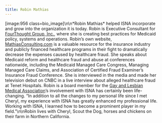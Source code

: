 ```yaml
---
title: Robin Mathias
---
```


[image:956 class=bio_image]\n\n\*Robin Mathias\* helped <span class="caps">ISNA</span> incorporate and grow into the organization it is today. Robin is Executive Consultant for [FourThought Group, Inc.][1], where she is creating best practices for Medicaid policy, systems and operations. Robin&#8217;s own website, [MathiasConsulting.com][2] is a valuable resource for the insurance industry and publicly financed healthcare programs in their fight to dramatically decrease the expenses caused by healthcare fraud. She speaks about Medicaid reform and healthcare fraud and abuse at conferences nationwide, including the Medicaid Managed Care Congress, Managing Managed Care Claims, and Association of Certified Fraud Examiner’s Insurance Fraud Conference. She is interviewed in the media and made her television debut on <span class="caps">CNBC</span> in a live interview about alleged healthcare fraud at Tenet Hospitals. Robin is a board member for the [Gay and Lesbian Medical Association][3]&#8217;s involvement with <span class="caps">ISNA</span> has certainly been life-changing. &#8220;In addition to all the changes to my personal life since I met Cheryl, my experience with <span class="caps">ISNA</span> has greatly enhanced my professional life. Working with <span class="caps">ISNA</span>, I learned how to become a prominent player in my field.&#8221;\n\nRobin lives with Cheryl, Scout the Dog, horses and chickens on their farm in Northern California.

 [1]: http://4TGInc.com
 [2]: http://MathiasConsulting.com
 [3]: http://glma.org.\n\nRobin